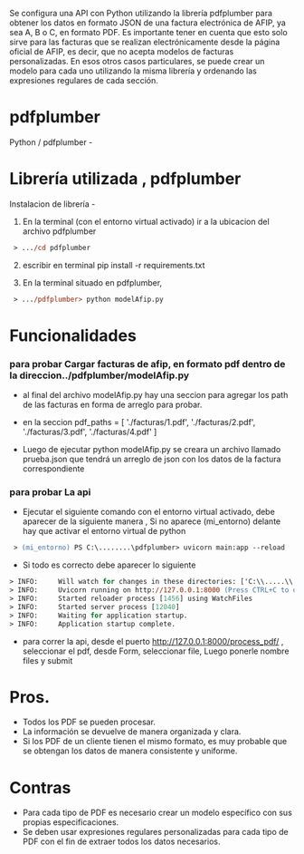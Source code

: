 Se configura una API con Python utilizando la librería pdfplumber para obtener los datos en formato JSON de una factura electrónica de AFIP, ya sea A, B o C, en formato PDF. Es importante tener en cuenta que esto solo sirve para las facturas que se realizan electrónicamente desde la página oficial de AFIP, es decir, que no acepta modelos de facturas personalizadas. En esos otros casos particulares, se puede crear un modelo para cada uno utilizando la misma librería y ordenando las expresiones regulares de cada sección.

# pdfplumber

Python / pdfplumber - 

# Librería utilizada  , pdfplumber
Instalacion de librería   - 

1) En la terminal (con el entorno virtual activado) ir a la ubicacion del archivo pdfplumber 

```ps
 > .../cd pdfplumber
``` 
2) escribir en terminal  pip install -r requirements.txt

2) En la terminal situado en pdfplumber,  

```ps
 > .../pdfplumber> python modelAfip.py
``` 

# Funcionalidades 

<h3>para probar Cargar facturas de afip, en formato pdf dentro de la direccion../pdfplumber/modelAfip.py </h3>

  *  al final del archivo modelAfip.py hay una seccion para agregar los path de las facturas en forma de arreglo para probar. 
  
  * en la seccion pdf_paths = [ 
             './facturas/1.pdf',
             './facturas/2.pdf',
             './facturas/3.pdf',
             './facturas/4.pdf'
             ]
  * Luego de ejecutar  python modelAfip.py se creara un archivo llamado prueba.json que tendrá un arreglo de json con los datos de la factura correspondiente 

<h3>para probar La api </h3>

  * Ejecutar el siguiente comando con el entorno virtual activado, debe aparecer de la siguiente manera , Si no aparece (mi_entorno) delante hay que activar el entorno virtual de python

```ps
 > (mi_entorno) PS C:\........\pdfplumber> uvicorn main:app --reload
``` 

  * Si todo es correcto debe aparecer lo siguiente

 ```ps
 > INFO:     Will watch for changes in these directories: ['C:\\.....\\.....\\....\\pdfplumber']
 > INFO:     Uvicorn running on http://127.0.0.1:8000 (Press CTRL+C to quit)
 > INFO:     Started reloader process [1456] using WatchFiles
 > INFO:     Started server process [12040]
 > INFO:     Waiting for application startup.
 > INFO:     Application startup complete.
``` 

 *  para correr la api, desde el puerto http://127.0.0.1:8000/process_pdf/ , seleccionar el pdf, desde Form, seleccionar file, Luego ponerle nombre files y submit
  


# Pros.

<ul>
   <li> Todos los PDF se pueden procesar. </li>
   <li>La información se devuelve de manera organizada y clara.</li>
   <li> Si los PDF de un cliente tienen el mismo formato, es muy probable que se obtengan los datos de manera consistente y uniforme. </li>
</ul >

# Contras

<ul>
   <li>Para cada tipo de PDF es necesario crear un modelo específico con sus propias especificaciones.</li>
   <li>Se deben usar expresiones regulares personalizadas para cada tipo de PDF con el fin de extraer todos los datos necesarios.</li>
</ul>
